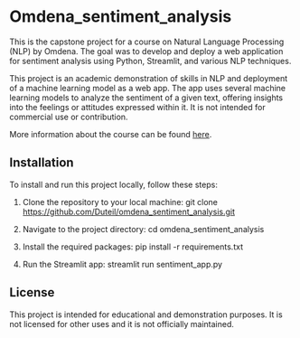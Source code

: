 # Omdena_sentiment_analysis

This is the capstone project for a course on Natural Language Processing (NLP) by Omdena. The goal was to develop and deploy a web application for sentiment analysis using Python, Streamlit, and various NLP techniques. 

This project is an academic demonstration of skills in NLP and deployment of a machine learning model as a web app. The app uses several machine learning models to analyze the sentiment of a given text, offering insights into the feelings or attitudes expressed within it. It is not intended for commercial use or contribution.

More information about the course can be found [here](https://omdena.com/course/sentiment-analysis-mastery-building-a-powerful-web-application/).

## Installation

To install and run this project locally, follow these steps:

1. Clone the repository to your local machine:
git clone https://github.com/Duteil/omdena_sentiment_analysis.git

2. Navigate to the project directory:
cd omdena_sentiment_analysis

3. Install the required packages:
pip install -r requirements.txt

4. Run the Streamlit app:
streamlit run sentiment_app.py


## License

This project is intended for educational and demonstration purposes. It is not licensed for other uses and it is not officially maintained.




